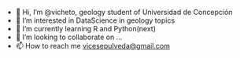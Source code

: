- 👋 Hi, I’m @vicheto, geology student of Universidad de Concepción
- 👀 I’m interested in DataScience in geology topics
- 🌱 I’m currently learning R and Python(next)
- 💞️ I’m looking to collaborate on ...
- 📫 How to reach me vicesepulveda@gmail.com

<!---
vicheto/vicheto is a ✨ special ✨ repository because its `README.md` (this file) appears on your GitHub profile.
You can click the Preview link to take a look at your changes.
--->
